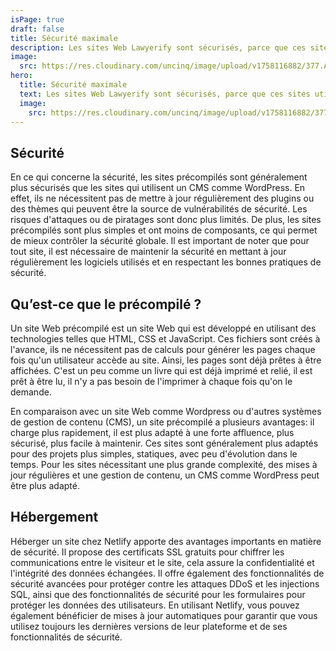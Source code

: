 ```yaml
---
isPage: true
draft: false
title: Sécurité maximale
description: Les sites Web Lawyerify sont sécurisés, parce que ces sites utilisent la technologie Jamstack, il n’y a donc pas de langage serveur, ni de base de données, donc aucun risque de piratage.
image:
  src: https://res.cloudinary.com/uncinq/image/upload/v1758116882/377.Account-Protection_beyewm.svg
hero:
  title: Sécurité maximale
  text: Les sites Web Lawyerify sont sécurisés, parce que ces sites utilisent la technologie Jamstack, il n’y a donc pas de langage serveur, ni de base de données, donc aucun risque de piratage.
  image:
    src: https://res.cloudinary.com/uncinq/image/upload/v1758116882/377.Account-Protection_beyewm.svg
---
```


## Sécurité

En ce qui concerne la sécurité, les sites précompilés sont généralement plus sécurisés que les sites qui utilisent un CMS comme WordPress. En effet, ils ne nécessitent pas de mettre à jour régulièrement des plugins ou des thèmes qui peuvent être la source de vulnérabilités de sécurité. Les risques d'attaques ou de piratages sont donc plus limités. De plus, les sites précompilés sont plus simples et ont moins de composants, ce qui permet de mieux contrôler la sécurité globale. Il est important de noter que pour tout site, il est nécessaire de maintenir la sécurité en mettant à jour régulièrement les logiciels utilisés et en respectant les bonnes pratiques de sécurité.

## Qu’est-ce que le précompilé ?

Un site Web précompilé est un site Web qui est développé en utilisant des technologies telles que HTML, CSS et JavaScript. Ces fichiers sont créés à l'avance, ils ne nécessitent pas de calculs pour générer les pages chaque fois qu'un utilisateur accède au site. Ainsi, les pages sont déjà prêtes à être affichées. C'est un peu comme un livre qui est déjà imprimé et relié, il est prêt à être lu, il n'y a pas besoin de l'imprimer à chaque fois qu'on le demande.

En comparaison avec un site Web comme Wordpress ou d'autres systèmes de gestion de contenu (CMS), un site précompilé a plusieurs avantages: il charge plus rapidement, il est plus adapté à une forte affluence, plus sécurisé, plus facile à maintenir. Ces sites sont généralement plus adaptés pour des projets plus simples, statiques, avec peu d'évolution dans le temps. Pour les sites nécessitant une plus grande complexité, des mises à jour régulières et une gestion de contenu, un CMS comme WordPress peut être plus adapté.

## Hébergement

Héberger un site chez Netlify apporte des avantages importants en matière de sécurité. Il propose des certificats SSL gratuits pour chiffrer les communications entre le visiteur et le site, cela assure la confidentialité et l'intégrité des données échangées. Il offre également des fonctionnalités de sécurité avancées pour protéger contre les attaques DDoS et les injections SQL, ainsi que des fonctionnalités de sécurité pour les formulaires pour protéger les données des utilisateurs. En utilisant Netlify, vous pouvez également bénéficier de mises à jour automatiques pour garantir que vous utilisez toujours les dernières versions de leur plateforme et de ses fonctionnalités de sécurité.
